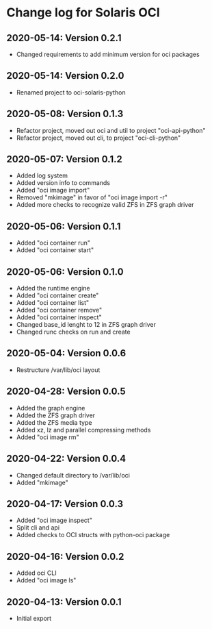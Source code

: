# Change log for Solaris OCI

## 2020-05-14: Version 0.2.1

- Changed requirements to add minimum version for oci packages


## 2020-05-14: Version 0.2.0

- Renamed project to oci-solaris-python


## 2020-05-08: Version 0.1.3

- Refactor project, moved out oci and util to project "oci-api-python"
- Refactor project, moved out cli, to project "oci-cli-python"


## 2020-05-07: Version 0.1.2

- Added log system
- Added version info to commands
- Added "oci image import"
- Removed "mkimage" in favor of "oci image import -r"
- Added more checks to recognize valid ZFS in ZFS graph driver


## 2020-05-06: Version 0.1.1

- Added "oci container run"
- Added "oci container start"


## 2020-05-06: Version 0.1.0

- Added the runtime engine
- Added "oci container create"
- Added "oci container list"
- Added "oci container remove"
- Added "oci container inspect"
- Changed base_id lenght to 12 in ZFS graph driver
- Changed runc checks on run and create 


## 2020-05-04: Version 0.0.6

- Restructure /var/lib/oci layout


## 2020-04-28: Version 0.0.5

- Added the graph engine
- Added the ZFS graph driver
- Added the ZFS media type
- Added xz, lz and parallel compressing methods
- Added "oci image rm"


## 2020-04-22: Version 0.0.4

- Changed default directory to /var/lib/oci
- Added "mkimage"


## 2020-04-17: Version 0.0.3

- Added "oci image inspect"
- Split cli and api
- Added checks to OCI structs with python-oci package


## 2020-04-16: Version 0.0.2

- Added oci CLI
- Added "oci image ls"


## 2020-04-13: Version 0.0.1

- Initial export

